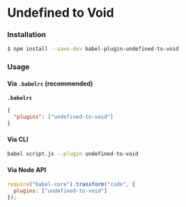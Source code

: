 # Undefined to Void

### Installation

```sh
$ npm install --save-dev babel-plugin-undefined-to-void
```

### Usage

#### Via `.babelrc` (recommended)

**`.babelrc`**

```json
{
  "plugins": ["undefined-to-void"]
}
```

#### Via CLI

```sh
babel script.js --plugin undefined-to-void
```

#### Via Node API

```js
require("babel-core").transform("code", {
  plugins: ["undefined-to-void"]
});
```
